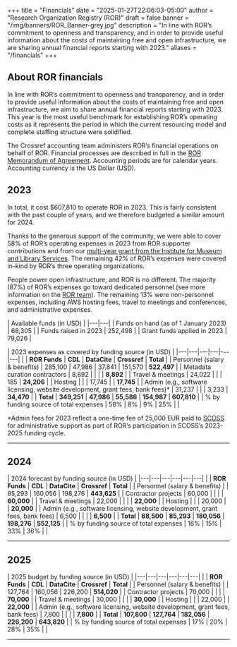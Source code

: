 +++ 
title = "Financials" 
date = "2025-01-27T22:06:03-05:00"
author = "Research Organization Registry (ROR)" 
draft = false 
banner = "/img/banners/ROR_Banner-grey.jpg" 
description = "In line with ROR’s commitment to openness and transparency, and in order to provide useful information about the costs of maintaining free and open infrastructure, we are sharing annual financial reports starting with 2023."
aliases = "/financials"
+++ 


## About ROR financials

In line with ROR’s commitment to openness and transparency, and in order to provide useful information about the costs of maintaining free and open infrastructure, we aim to share annual financial reports starting with 2023. This year is the most useful benchmark for establishing ROR’s operating costs as it represents the period in which the current resourcing model and complete staffing structure were solidified.

The Crossref accounting team administers ROR’s financial operations on behalf of ROR. Financial processes are described in full in the [ROR Memorandum of Agreement](/documents/ROR-Memorandum-of-Agreement.pdf). Accounting periods are for calendar years. Accounting currency is the US Dollar (USD). 


## 2023

In total, it cost $607,810 to operate ROR in 2023. This is fairly consistent with the past couple of years, and we therefore budgeted a similar amount for 2024.

Thanks to the generous support of the community, we were able to cover 58% of ROR’s operating expenses in 2023 from ROR supporter contributions and from our [multi-year grant from the Institute for Museum and Library Services](https://www.imls.gov/grants/awarded/lg-246305-ols-20). The remaining 42% of ROR’s expenses were covered in-kind by ROR’s three operating organizations. 

People power open infrastructure, and ROR is no different. The majority (87%) of ROR’s expenses go toward dedicated personnel (see more information on the [ROR team](/about/#team)). The remaining 13% were non-personnel expenses, including AWS hosting fees, travel to meetings and conferences, and administrative expenses. 

| Available funds (in USD) |
|---|---|
| Funds on hand (as of 1 January 2023) | 68,305 |
| Funds raised in 2023 | 252,498 |
| Grant funds applied in 2023 | 79,026 |

| 2023 expenses as covered by funding source (in USD) |
|---|---|---|---|---|---|
|   | **ROR Funds**  | **CDL**  | **DataCite**  | **Crossref**  | **Total**  |
| Personnel (salary & benefits)  | 285,100  | 47,986  | 37,841  | 151,570  | **522,497**  |
| Metadata curation contractors  | 8,892  |   |   |   | **8,892**  |
| Travel & meetings  | 24,022  |   |   | 185  | **24,206**  |
| Hosting  |   |   | 17,745  |   | **17,745**  |
| Admin (e.g., software licensing, website development, grant fees, bank fees)*  | 31,237  |   |   | 3,233  | **34,470**  |
| **Total**  | **349,251**  | **47,986**  | **55,586**  | **154,987**  | **607,810**  |
| % by funding source of total expenses  | 58%  | 8%  | 9%  | 25%  |   |

*Admin fees for 2023 reflect a one-time fee of 25,000 EUR paid to [SCOSS](https://scoss.org/) for administrative support as part of ROR’s participation in SCOSS’s 2023-2025 funding cycle.

---

## 2024

| 2024 forecast by funding source (in USD) |
|---|---|---|---|---|---|
|   | **ROR Funds**  | **CDL**  | **DataCite**  | **Crossref**  | **Total**  |
| Personnel (salary & benefits)  |   | 85,293  |  160,056 | 198,276  | **443,625**  |
| Contractor projects  | 60,000  |   |   |   | **60,000**  |
| Travel & meetings  | 22,000  |   |   |  | **22,000**  |
| Hosting  |   |   | 20,000  |   | **20,000**  |
| Admin (e.g., software licensing, website development, grant fees, bank fees)  | 6,500  |   |   |   | **6,500**  |
| **Total**  | **88,500**  | **85,293**  | **180,056**  | **198,276**  | **552,125**  |
| % by funding source of total expenses  | 16%  | 15%  | 33%  | 36%  |   |

---

## 2025

| 2025 budget by funding source (in USD) |
|---|---|---|---|---|---|
|   | **ROR Funds**  | **CDL**  | **DataCite**  | **Crossref**  | **Total**  |
| Personnel (salary & benefits)  |   | 127,764  | 160,056  | 226,200  | **514,020**  |
| Contractor projects  | 70,000  |   |   |   | **70,000**  |
| Travel & meetings  | 30,000  |   |   |  | **30,000**  |
| Hosting  |   |   | 22,000  |   | **22,000**  |
| Admin (e.g., software licensing, website development, grant fees, bank fees)  | 7,800  |   |   |  | **7,800**  |
| **Total**  | **107,800**  | **127,764**  | **182,056**  | **226,200**  | **643,820**  |
| % by funding source of total expenses  | 17%  | 20%  | 28%  | 35%  |   |

---

